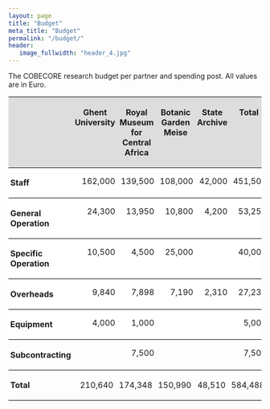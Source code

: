 ```yaml
---
layout: page
title: "Budget"
meta_title: "Budget"
permalink: "/budget/"
header:
   image_fullwidth: "header_4.jpg"
---
```


The COBECORE research budget per partner and spending post. All values are in Euro.

<style type="text/css">
	@page {  }
	table { border-collapse:collapse; border-spacing:0; empty-cells:show }
	td, th { vertical-align:top; font-size:12pt;}
	h1, h2, h3, h4, h5, h6 { clear:both }
	ol, ul { margin:0; padding:0;}
	li { list-style: none; margin:0; padding:0;}
	<!-- "li span.odfLiEnd" - IE 7 issue-->
	li span. { clear: both; line-height:0; width:0; height:0; margin:0; padding:0; }
	span.footnodeNumber { padding-right:1em; }
	span.annotation_style_by_filter { background-color:#fff000;  margin:0; border:0; padding:0;  }
	* { margin:0;}
	.P1 { text-align:left; }
	.P2 { text-align:right; margin-right:1mm; }
	.P3 { text-align:center; }
	.Standard { writing-mode:page; }
	.Table1 { margin-right:auto;}
	.Table1_A1 { vertical-align:top; background-color:#dddddd; padding:1mm; border-left-style:none; border-right-style:none; border-top-width:thin; border-top-style:solid; border-top-color:#000000; border-bottom-width:thin; border-bottom-style:solid; border-bottom-color:#000000; }
	.Table1_A2 { vertical-align:top; padding:1mm; border-style:none; background-color:#FFFFFF; border-bottom-style:solid; border-bottom-color:#000000; border-bottom-width:thin;}
	.Table1_A3 { vertical-align:top; padding:1mm; border-style:none; background-color:#FFFFFF; border-bottom-style:solid; border-bottom-color:#000000; border-bottom-width:thin;}
	.Table1_A4 { vertical-align:top; padding:1mm; border-style:none; background-color:#FFFFFF; border-bottom-style:solid; border-bottom-color:#000000; border-bottom-width:thin;}
	.Table1_A5 { vertical-align:top; padding:1mm; border-style:none; background-color:#FFFFFF; border-bottom-style:solid; border-bottom-color:#000000; border-bottom-width:thin;}
	.Table1_A6 { vertical-align:top; padding:1mm; border-style:none; background-color:#FFFFFF; border-bottom-style:solid; border-bottom-color:#000000; border-bottom-width:thin;}
	.Table1_A7 { vertical-align:top; padding:1mm; border-style:none; }
	.Table1_A8 { vertical-align:top; padding:1mm; border-left-style:none; border-right-style:none; border-top-width:thin; border-top-style:solid; border-top-color:#000000; border-bottom-width:thin; border-bottom-style:solid; border-bottom-color:#000000; }
	.Table1_B2 { vertical-align:top; padding:0mm; border-style:none; background-color:#FFFFFF; border-bottom-style:solid; border-bottom-color:#000000; border-bottom-width:thin;}
	.Table1_B3 { vertical-align:top; padding:0mm; border-style:none; background-color:#FFFFFF; border-bottom-style:solid; border-bottom-color:#000000; border-bottom-width:thin;}
	.Table1_B4 { vertical-align:top; padding:0mm; border-style:none; background-color:#FFFFFF; border-bottom-style:solid; border-bottom-color:#000000; border-bottom-width:thin;}
	.Table1_B5 { vertical-align:top; padding:0mm; border-style:none; background-color:#FFFFFF; border-bottom-style:solid; border-bottom-color:#000000; border-bottom-width:thin;}
	.Table1_B6 { vertical-align:top; padding:0mm; border-style:none; background-color:#FFFFFF; border-bottom-style:solid; border-bottom-color:#000000; border-bottom-width:thin;}
	.Table1_B7 { vertical-align:top; padding:0mm; border-style:none; }
	.Table1_B8 { vertical-align:top; padding:0.97mm; border-left-style:none; border-right-style:none; border-top-width:thin; border-top-style:solid; border-top-color:#000000; border-bottom-width:thin; border-bottom-style:solid; border-bottom-color:#000000; }
	.Table1_C2 { vertical-align:top; padding:0mm; border-style:none; background-color:#FFFFFF; border-bottom-style:solid; border-bottom-color:#000000; border-bottom-width:thin;}
	.Table1_C3 { vertical-align:top; padding:0mm; border-style:none; background-color:#FFFFFF; border-bottom-style:solid; border-bottom-color:#000000; border-bottom-width:thin;}
	.Table1_C4 { vertical-align:top; padding:0mm; border-style:none; background-color:#FFFFFF; border-bottom-style:solid; border-bottom-color:#000000; border-bottom-width:thin;}
	.Table1_C5 { vertical-align:top; padding:0mm; border-style:none; background-color:#FFFFFF; border-bottom-style:solid; border-bottom-color:#000000; border-bottom-width:thin;}
	.Table1_C6 { vertical-align:top; padding:0mm; border-style:none; background-color:#FFFFFF; border-bottom-style:solid; border-bottom-color:#000000; border-bottom-width:thin;}
	.Table1_C7 { vertical-align:top; padding:0mm; border-style:none; }
	.Table1_C8 { vertical-align:top; padding:0.97mm; border-left-style:none; border-right-style:none; border-top-width:thin; border-top-style:solid; border-top-color:#000000; border-bottom-width:thin; border-bottom-style:solid; border-bottom-color:#000000; }
	.Table1_D2 { vertical-align:top; padding:0mm; border-style:none; background-color:#FFFFFF; border-bottom-style:solid; border-bottom-color:#000000; border-bottom-width:thin;}
	.Table1_D3 { vertical-align:top; padding:0mm; border-style:none; background-color:#FFFFFF; border-bottom-style:solid; border-bottom-color:#000000; border-bottom-width:thin;}
	.Table1_D4 { vertical-align:top; padding:0mm; border-style:none; background-color:#FFFFFF; border-bottom-style:solid; border-bottom-color:#000000; border-bottom-width:thin;}
	.Table1_D5 { vertical-align:top; padding:0mm; border-style:none; background-color:#FFFFFF; border-bottom-style:solid; border-bottom-color:#000000; border-bottom-width:thin;}
	.Table1_D6 { vertical-align:top; padding:0mm; border-style:none; background-color:#FFFFFF; border-bottom-style:solid; border-bottom-color:#000000; border-bottom-width:thin;}
	.Table1_D7 { vertical-align:top; padding:0mm; border-style:none; }
	.Table1_D8 { vertical-align:top; padding:0.97mm; border-left-style:none; border-right-style:none; border-top-width:thin; border-top-style:solid; border-top-color:#000000; border-bottom-width:thin; border-bottom-style:solid; border-bottom-color:#000000; }
	.Table1_E2 { vertical-align:top; padding:0mm; border-style:none; background-color:#FFFFFF; border-bottom-style:solid; border-bottom-color:#000000; border-bottom-width:thin;}
	.Table1_E3 { vertical-align:top; padding:0mm; border-style:none; background-color:#FFFFFF; border-bottom-style:solid; border-bottom-color:#000000; border-bottom-width:thin;}
	.Table1_E4 { vertical-align:top; padding:0mm; border-style:none; background-color:#FFFFFF; border-bottom-style:solid; border-bottom-color:#000000; border-bottom-width:thin;}
	.Table1_E5 { vertical-align:top; padding:0mm; border-style:none; background-color:#FFFFFF; border-bottom-style:solid; border-bottom-color:#000000; border-bottom-width:thin;}
	.Table1_E6 { vertical-align:top; padding:0mm; border-style:none; background-color:#FFFFFF; border-bottom-style:solid; border-bottom-color:#000000; border-bottom-width:thin;}
	.Table1_E7 { vertical-align:top; padding:0mm; border-style:none; }
	.Table1_E8 { vertical-align:top; padding:0.97mm; border-left-style:none; border-right-style:none; border-top-width:thin; border-top-style:solid; border-top-color:#000000; border-bottom-width:thin; border-bottom-style:solid; border-bottom-color:#000000; }
	.Table1_F2 { vertical-align:top; padding:0mm; border-style:none; background-color:#FFFFFF; border-bottom-style:solid; border-bottom-color:#000000; border-bottom-width:thin;}
	.Table1_F3 { vertical-align:top; padding:0mm; border-style:none; background-color:#FFFFFF; border-bottom-style:solid; border-bottom-color:#000000; border-bottom-width:thin;}
	.Table1_F4 { vertical-align:top; padding:0mm; border-style:none; background-color:#FFFFFF; border-bottom-style:solid; border-bottom-color:#000000; border-bottom-width:thin;}
	.Table1_F5 { vertical-align:top; padding:0mm; border-style:none; background-color:#FFFFFF; border-bottom-style:solid; border-bottom-color:#000000; border-bottom-width:thin;}
	.Table1_F6 { vertical-align:top; padding:0mm; border-style:none; background-color:#FFFFFF; border-bottom-style:solid; border-bottom-color:#000000; border-bottom-width:thin;}
	.Table1_F7 { vertical-align:top; padding:0mm; border-style:none; }
	.Table1_F8 { vertical-align:top; padding:0.97mm; border-left-style:none; border-right-style:none; border-top-width:thin; border-top-style:solid; border-top-color:#000000; border-bottom-width:thin; border-bottom-style:solid; border-bottom-color:#000000; }
	.Table1_A { width:25mm; }
	.Table1_B { width:25mm; }
	.T1 { font-weight:bold; }
	.T2 { font-weight:bold; }
	<!-- ODF styles with no properties representable as CSS -->
	.Table1.1  { }
</style>

<table border="0" cellspacing="0" cellpadding="0" class="Table1">
   <colgroup>
      <col width="100"/>
      <col width="100"/>
      <col />
      <col />
      <col />
      <col />
   </colgroup>
   <tr class="Table11">
      <td style="text-align:left; " class="Table1_A1">
         <p class="P3"><span class="T1"></span></p>
      </td>
      <td style="text-align:left; " class="Table1_A1">
         <p class="P3"><span class="T1">Ghent<br> University </span></p>
      </td>
      <td style="text-align:left; " class="Table1_A1">
         <p class="P3"><span class="T1">Royal Museum<br> for Central Africa</span></p>
      </td>
      <td style="text-align:left; " class="Table1_A1">
         <p class="P3"><span class="T1">Botanic Garden Meise</span></p>
      </td>
      <td style="text-align:left; " class="Table1_A1">
         <p class="P3"><span class="T1">State Archive</span></p>
      </td>
      <td style="text-align:left; " class="Table1_A1">
         <p class="P3"><span class="T1">T</span><span class="T2">otal</span></p>
      </td>
   </tr>
   <tr class="Table11">
      <td style="text-align:left; " class="Table1_A2">
         <p class="P1"><span class="T1">Staff</span></p>
      </td>
      <td style="text-align:left; " class="Table1_B2">
         <p class="P2">162,000</p>
      </td>
      <td style="text-align:left; " class="Table1_C2">
         <p class="P2">139,500</p>
      </td>
      <td style="text-align:left; " class="Table1_D2">
         <p class="P2">108,000</p>
      </td>
      <td style="text-align:left; " class="Table1_E2">
         <p class="P2">42,000</p>
      </td>
      <td style="text-align:left; " class="Table1_F2">
         <p class="P2">451,500</p>
      </td>
   </tr>
   <tr class="Table11">
      <td style="text-align:left; " class="Table1_A3">
         <p class="P1"><span class="T1">General Operation</span></p>
      </td>
      <td style="text-align:left; " class="Table1_B3">
         <p class="P2">24,300</p>
      </td>
      <td style="text-align:left; " class="Table1_C3">
         <p class="P2">13,950</p>
      </td>
      <td style="text-align:left; " class="Table1_D3">
         <p class="P2">10,800</p>
      </td>
      <td style="text-align:left; " class="Table1_E3">
         <p class="P2">4,200</p>
      </td>
      <td style="text-align:left; " class="Table1_F3">
         <p class="P2">53,250</p>
      </td>
   </tr>
   <tr class="Table11">
      <td style="text-align:left; " class="Table1_A4">
         <p class="P1"><span class="T1">Specific Operation</span></p>
      </td>
      <td style="text-align:left; " class="Table1_B4">
         <p class="P2">10,500</p>
      </td>
      <td style="text-align:left; " class="Table1_C4">
         <p class="P2">4,500</p>
      </td>
      <td style="text-align:left; " class="Table1_D4">
         <p class="P2">25,000</p>
      </td>
      <td style="text-align:left; " class="Table1_E4">
         <p class="P1"> </p>
      </td>
      <td style="text-align:left; " class="Table1_F4">
         <p class="P2">40,000</p>
      </td>
   </tr>
   <tr class="Table11">
      <td style="text-align:left; " class="Table1_A5">
         <p class="P1"><span class="T1">Overheads</span></p>
      </td>
      <td style="text-align:left; " class="Table1_B5">
         <p class="P2">9,840</p>
      </td>
      <td style="text-align:left; " class="Table1_C5">
         <p class="P2">7,898</p>
      </td>
      <td style="text-align:left; " class="Table1_D5">
         <p class="P2">7,190</p>
      </td>
      <td style="text-align:left; " class="Table1_E5">
         <p class="P2">2,310</p>
      </td>
      <td style="text-align:left; " class="Table1_F5">
         <p class="P2">27,238</p>
      </td>
   </tr>
   <tr class="Table11">
      <td style="text-align:left; " class="Table1_A6">
         <p class="P1"><span class="T1">Equipment</span></p>
      </td>
      <td style="text-align:left; " class="Table1_B6">
         <p class="P2">4,000</p>
      </td>
      <td style="text-align:left; " class="Table1_C6">
         <p class="P2">1,000</p>
      </td>
      <td style="text-align:left; " class="Table1_D6">
         <p class="P1"> </p>
      </td>
      <td style="text-align:left; " class="Table1_E6">
         <p class="P1"> </p>
      </td>
      <td style="text-align:left; " class="Table1_F6">
         <p class="P2">5,000</p>
      </td>
   </tr>
   <tr class="Table11">
      <td style="text-align:left; " class="Table1_A7">
         <p class="P1"><span class="T1">Subcontracting</span></p>
      </td>
      <td style="text-align:left; " class="Table1_B7">
         <p class="P1"> </p>
      </td>
      <td style="text-align:left; " class="Table1_C7">
         <p class="P2">7,500</p>
      </td>
      <td style="text-align:left; " class="Table1_D7">
         <p class="P1"> </p>
      </td>
      <td style="text-align:left; " class="Table1_E7">
         <p class="P1"> </p>
      </td>
      <td style="text-align:left; " class="Table1_F7">
         <p class="P2">7,500</p>
      </td>
   </tr>
   <tr class="Table11">
      <td style="text-align:left; " class="Table1_A8">
         <p class="P1"><span class="T1">T</span><span class="T2">otal</span></p>
      </td>
      <td style="text-align:left; " class="Table1_B8">
         <p class="P2">210,640</p>
      </td>
      <td style="text-align:left; " class="Table1_C8">
         <p class="P2">174,348</p>
      </td>
      <td style="text-align:left; " class="Table1_D8">
         <p class="P2">150,990</p>
      </td>
      <td style="text-align:left; " class="Table1_E8">
         <p class="P2">48,510</p>
      </td>
      <td style="text-align:left; " class="Table1_F8">
         <p class="P2">584,488</p>
      </td>
   </tr>
</table>